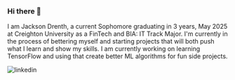 ### Hi there 👋

I am Jackson Drenth, a current Sophomore graduating in 3 years, May 2025 at Creighton University as a FinTech and BIA: IT Track Major. I'm currently in the process of bettering myself and starting projects that will both push what I learn and show my skills. I am currently working on learning TensorFlow and using that create better ML algorithms for fun side projects.


![linkedin](https://img.shields.io/badge/LinkedIn-0A66C2?style=for-the-badge&logo=LinkedIn&logoColor=white)
